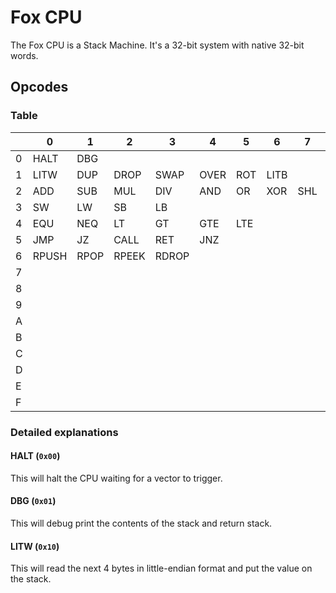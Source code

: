 # Fox CPU

The Fox CPU is a Stack Machine.
It's a 32-bit system with native 32-bit words.

## Opcodes

### Table 

|      | 0     | 1    | 2     | 3     | 4    | 5    | 6    | 7    | 8    | 9    | A    | B    | C    | D    | E    | F    |
| ---- | ----- | ---- | ----- | ----- | ---- | ---- | ---- | ---- | ---- | ---- | ---- | ---- | ---- | ---- | ---- | ---- |
| 0    | HALT  | DBG  |       |       |      |      |      |      |      |      |      |      |      |      |      |      |
| 1    | LITW  | DUP  | DROP  | SWAP  | OVER | ROT  | LITB |      |      |      |      |      |      |      |      |      |
| 2    | ADD   | SUB  | MUL   | DIV   | AND  | OR   | XOR  | SHL  | SHR  | INC  | DEC  | SAR  | NOT  |      |      |      |
| 3    | SW    | LW   | SB    | LB    |      |      |      |      |      |      |      |      |      |      |      |      |
| 4    | EQU   | NEQ  | LT    | GT    | GTE  | LTE  |      |      |      |      |      |      |      |      |      |      |
| 5    | JMP   | JZ   | CALL  | RET   | JNZ  |      |      |      |      |      |      |      |      |      |      |      |
| 6    | RPUSH | RPOP | RPEEK | RDROP |      |      |      |      |      |      |      |      |      |      |      |      |
| 7    |       |      |       |       |      |      |      |      |      |      |      |      |      |      |      |      |
| 8    |       |      |       |       |      |      |      |      |      |      |      |      |      |      |      |      |
| 9    |       |      |       |       |      |      |      |      |      |      |      |      |      |      |      |      |
| A    |       |      |       |       |      |      |      |      |      |      |      |      |      |      |      |      |
| B    |       |      |       |       |      |      |      |      |      |      |      |      |      |      |      |      |
| C    |       |      |       |       |      |      |      |      |      |      |      |      |      |      |      |      |
| D    |       |      |       |       |      |      |      |      |      |      |      |      |      |      |      |      |
| E    |       |      |       |       |      |      |      |      |      |      |      |      |      |      |      |      |
| F    |       |      |       |       |      |      |      |      |      |      |      |      |      |      |      |      |

### Detailed explanations
#### HALT (`0x00`)
This will halt the CPU waiting for a vector to trigger.

#### DBG (`0x01`)
This will debug print the contents of the stack and return stack.

#### LITW (`0x10`)
This will read the next 4 bytes in little-endian format and put the value on the stack.